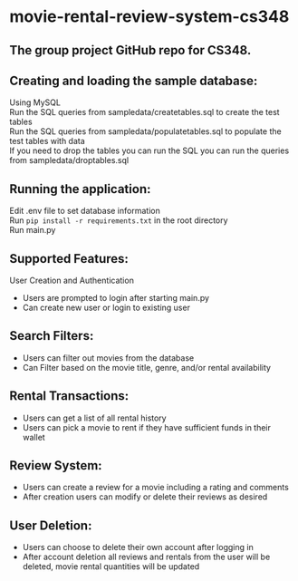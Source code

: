 # movie-rental-review-system-cs348
## The group project GitHub repo for CS348.

## Creating and loading the sample database: <br />
Using MySQL <br />
Run the SQL queries from sampledata/createtables.sql to create the test tables <br />
Run the SQL queries from sampledata/populatetables.sql to populate the test tables with data <br />
If you need to drop the tables you can run the SQL you can run the queries from sampledata/droptables.sql <br />

## Running the application: <br />
Edit .env file to set database information <br />
Run `pip install -r requirements.txt` in the root directory <br />
Run main.py <br />

## Supported Features:
User Creation and Authentication
- Users are prompted to login after starting main.py
- Can create new user or login to existing user

## Search Filters:
- Users can filter out movies from the database
- Can Filter based on the movie title, genre, and/or rental availability

## Rental Transactions:
- Users can get a list of all rental history
- Users can pick a movie to rent if they have sufficient funds in their wallet

## Review System:
- Users can create a review for a movie including a rating and comments
- After creation users can modify or delete their reviews as desired

## User Deletion:
- Users can choose to delete their own account after logging in
- After account deletion all reviews and rentals from the user will be deleted, movie rental quantities will be updated
